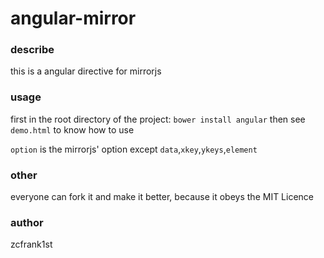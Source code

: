 # angular-mirror

### describe
this is a angular directive for mirrorjs

### usage
first in the root directory of the project: `bower install angular`
then see `demo.html` to know how to use

`option` is the mirrorjs' option except `data`,`xkey`,`ykeys`,`element`

### other
everyone can fork it and make it better, because it obeys the MIT Licence

### author

zcfrank1st
